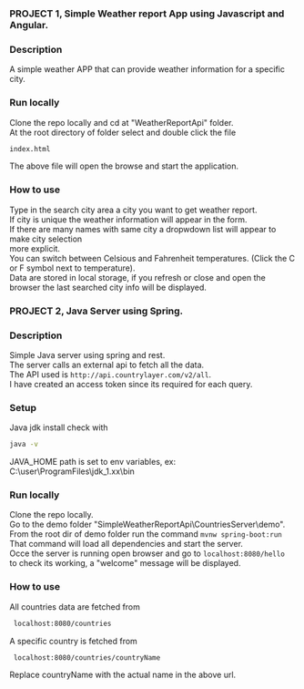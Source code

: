 ### PROJECT 1, Simple Weather report App using Javascript and Angular.  
 
### Description  
A simple weather APP  that can provide weather information for a specific city.  

### Run locally  
Clone the repo locally and cd at "WeatherReportApi" folder.  
At the root directory of folder select and double click the file      
```bash
index.html
```  
The above file will open the browse and start the application.  

### How to use  
Type in the search city area a city you want to get weather report.  
If city is unique the weather information will appear in the form.  
If there are many names with same city a dropwdown list will appear to make city selection   
more explicit.  
You can switch between Celsious and Fahrenheit temperatures. (Click the C or F symbol next to temperature).  
Data are stored in local storage, if you refresh or close and open the browser the last searched city info will be displayed.  

### PROJECT 2, Java Server using Spring.  

### Description  
Simple Java server using spring and rest.  
The server calls an external api to fetch all the data.  
The API used is ``` http://api.countrylayer.com/v2/all ```.  
I have created an access token since its required for each query.  

### Setup  
Java jdk install check with  
 ```bash
 java -v
```  

JAVA_HOME path is set to env variables, ex: C:\user\ProgramFiles\jdk_1.xx\bin  

### Run locally   
Clone the repo locally.  
Go to the demo folder "SimpleWeatherReportApi\CountriesServer\demo".  
From the root dir of demo folder run the command ```mvnw spring-boot:run ```  
That command will load all dependencies and start the server.  
Occe the server is running open browser and go to ```localhost:8080/hello```  
to check its working, a "welcome" message will be displayed.    

### How to use  
All countries data are fetched from 
```bash
 localhost:8080/countries
```  
A specific country is fetched from  
```bash
 localhost:8080/countries/countryName
```  
Replace countryName with the actual name in the above url.  

